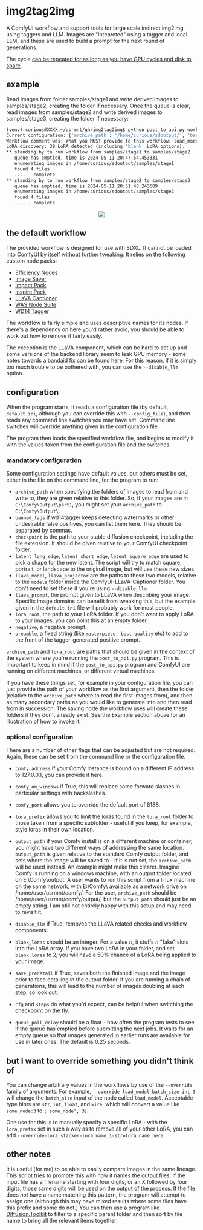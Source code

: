 # img2tag2img
A ComfyUI workflow and support tools for large scale indirect img2img using taggers and LLM. Images are "intepreted" using a tagger and local LLM, and these are used to build a prompt for the next round of generations. 

The cycle [can be repeated for as long as you have GPU cycles and disk to spare](https://en.wikipedia.org/wiki/I_Am_Sitting_in_a_Room).
## example

Read images from folder samples/stage1 and write derived images to samples/stage2, creating the folder if necessary. Once the queue is clear, read images from samples/stage2 and write derived images to samples/stage3, creating the folder if necessary:

```sh
(venv) curious@XXXX:~/usrmnt/gh/img2tag2img$ python post_to_api.py workflows/i2t2i.sdxl.raw.json samples/stage1 samples/stage2 samples/stage3
Current configuration: {'archive_path': '/home/curious/sdoutput/', 'banned_tags': 'watermark, web_address', 'checkpoint': 'sdxl/ponyDiffusionV6XL_v6StartWithThisOne.safetensors', 'comfy_address': '127.0.0.1', 'comfy_on_windows': True, 'comfy_port': '8188', 'llava_model': 'llama/llava-v1.5-7b-Q4_K', 'llava_projector': 'llama/llava-v1.5-7b-mmproj-Q4_0', 'llava_prompt': 'Please describe this image in detail.', 'lora_prefix': 'pony/style/', 'lora_root': '/home/curious/lora/', 'negative': 'head_out_of_frame, 3d', 'output_path': '', 'preamble': 'score_9, score_8_up, score_7_up, score_6_up, score_5_up, score_4_up, rating_safe'}
Workflow comment was: What you MUST provide to this workflow: load_model.base_ckpt_name; save_image.modelname; preamble.string, negative_prompt.string, full_path.string, wd14_tagger.exclude_tags, llava_tagger.model, llava_tagger.mm_proj, llava_tagger.prompt, seed.seed, image_loader.image_data
LoRA discovery: 39 LoRA detected (including 'blank' LoRA options).
** standing by to run workflow from samples/stage1 to samples/stage2
   queue has emptied, time is 2024-05-11 20:47:54.453331
   enumerating images in /home/curious/sdoutput/samples/stage1
   found 4 files
   .... - complete
** standing by to run workflow from samples/stage2 to samples/stage3
   queue has emptied, time is 2024-05-11 20:51:48.243689
   enumerating images in /home/curious/sdoutput/samples/stage2
   found 4 files
   .... - complete
```

<p align="center">
<img src="https://github.com/curiousjp/img2tag2img/assets/48515264/ba286898-52b9-4faf-a320-6745730fc087"/>
</p>

## the default workflow

The provided workflow is designed for use with SDXL. It cannot be loaded into ComfyUI by itself without further tweaking. It relies on the following custom node packs:

* [Efficiency Nodes](https://github.com/jags111/efficiency-nodes-comfyui)
* [Image Saver](https://github.com/alexopus/ComfyUI-Image-Saver)
* [Impact Pack](https://github.com/ltdrdata/ComfyUI-Impact-Pack)
* [Inspire Pack](https://github.com/ltdrdata/ComfyUI-Inspire-Pack)
* [LLaVA Captioner](https://github.com/ceruleandeep/ComfyUI-LLaVA-Captioner)
* [WAS Node Suite](https://github.com/WASasquatch/was-node-suite-comfyui)
* [WD14 Tagger](https://github.com/pythongosssss/ComfyUI-WD14-Tagger)

The workflow is fairly simple and uses descriptive names for its nodes. If there's a dependency on here you'd rather avoid, you should be able to work out how to remove it fairly easily.

The exception is the LLaVA component, which can be hard to set up and some versions of the backend library seem to leak GPU memory - some notes towards a bandaid fix can be found [here](https://github.com/ceruleandeep/ComfyUI-LLaVA-Captioner/issues/11). For this reason, if it is simply too much trouble to be bothered with, you can use the `--disable_llm` option.

## configuration

When the program starts, it reads a configuration file (by default, `default.ini`, although you can override this with `--config_file`), and then reads any command line switches you may have set. Command line switches will override anything given in the configuration file.

The program then loads the specified workflow file, and begins to modify it with the values taken from the configuration file and the switches. 

### mandatory configuration

Some configuration settings have default values, but others must be set, either in the file on the command line, for the program to run:

* `archive_path` when specifying the folders of images to read from and write to, they are given relative to this folder. So, if your images are in `C:\Comfy\Output\part1`, you might set your `archive_path` to `C:\Comfy\Output\`.
* `banned_tags` if wd14tagger keeps detecting watermarks or other undesirable false positives, you can list them here. They should be separated by commas.
* `checkpoint` is the path to your stable diffusion checkpoint, including the file extension. It should be given relative to your ComfyUI checkpoint folder.
* `latent_long_edge`, `latent_short_edge`, `latent_square_edge` are used to pick a shape for the new latent. The script will try to match square, portrait, or landscape to the original image, but will use these new sizes.
* `llava_model`, `llava_projector` are the paths to these two models, relative to the `models` folder inside the ComfyUI-LLaVA-Captioner folder. You don't need to set these if you're using `--disable_llm`.
* `llava_prompt`, the prompt given to LLaVA when describing your image. Specific image domains can benefit from tweaking this, but the example given in the `default.ini` file will probably work for most people.
* `lora_root`, the path to your LoRA folder. If you don't want to apply LoRA to your images, you can point this at an empty folder.
* `negative`, a negative prompt.
* `preamble`, a fixed string (like `masterpiece, best quality` etc) to add to the front of the tagger-generated positive prompt.

`archive_path` and `lora_root` are paths that should be given in the context of the system where you're running the `post_to_api.py` program. This is important to keep in mind if the `post_to_api.py` program and ComfyUI are running on different machines, or different virtual machines.

If you have these things set, for example in your configuration file, you can just provide the path of your workflow as the first argument, then the folder (relative to the `archive_path` where to read the first images from), and then as many secondary paths as you would like to generate into and then read from in succession. The saving node the workflow uses will create these folders if they don't already exist. See the Example section above for an illustration of how to invoke it.

### optional configuration

There are a number of other flags that can be adjusted but are not required. Again, these can be set from the command line or the configuration file.

* `comfy_address` if your Comfy instance is bound on a different IP address to 127.0.0.1, you can provide it here.
* `comfy_on_windows` if True, this will replace some forward slashes in particular settings with backslashes.
* `comfy_port` allows you to override the default port of 8188.
* `lora_prefix` allows you to limit the loras found in the `lora_root` folder to those taken from a specific subfolder - useful if you keep, for example, style loras in their own location.
* `output_path` if your Comfy install is on a different machine or container, you might have two different ways of addressing the same location. `output_path` is given relative to the standard Comfy output folder, and sets where the image will be saved to - if it is not set, the `archive_path` will be used instead. An example might make this clearer. Imagine Comfy is running on a windows machine, with an output folder located on E:\Comfy\output. A user wants to run this script from a linux machine on the same network, with E:\Comfy\ available as a network drive on /home/user/usrmnt/comfy/. For the user, `archive_path` should be /home/user/usrmnt/comfy/output/, but the `output_path` should just be an empty string. I am still not entirely happy with this setup and may need to revisit it.

* `disable_llm` if True, removes the LLaVA related checks and workflow components.
* `blank_loras` should be an integer. For a value _n_, it stuffs _n_ "fake" slots into the LoRA array. If you have two LoRA in your folder, and set `blank_loras` to 2, you will have a 50% chance of a LoRA being applied to your image.
* `save_predetail` if True, saves both the finished image and the image prior to face detailing in the output folder. If you are running a chain of generations, this will lead to the number of images doubling at each step, so look out.
* `cfg` and `steps` do what you'd expect, can be helpful when switching the checkpoint on the fly.
* `queue_poll_delay` should be a float - how often the program tests to see if the queue has emptied before submitting the next jobs. It waits for an empty queue so that images generated in earlier runs are available for use in later ones. The default is 0.25 seconds.

## but I want to override something you didn't think of

You can change arbitrary values in the workflows by use of the `--override` family of arguments. For example, `--override-load_model-batch_size-int 3` will change the `batch_size` input of the node called `load_model`. Acceptable type hints are `str`, `int`, `float`, and `wire`, which will convert a value like `some_node:3` to `['some_node', 3]`.

One use for this is to manually specify a specific LoRA - with the `lora_prefix` set in such a way as to remove all of your other LoRA, you can add `--override-lora_stacker-lora_name_1-str=lora name here`.

## other notes

It is useful (for me) to be able to easily compare images in the same lineage. This script tries to promote this with how it names the output files. If the input file has a filename starting with four digits, or an X followed by four digits, those same digits will be used on the output of the process. If the file does _not_ have a name matching this pattern, the program will attempt to assign one (although this may have mixed results where some files have this prefix and some do not.) You can then use a program like [Diffusion.Toolkit](https://github.com/RupertAvery/DiffusionToolkit) to filter to a specific parent folder and then sort by file name to bring all the relevant items together.